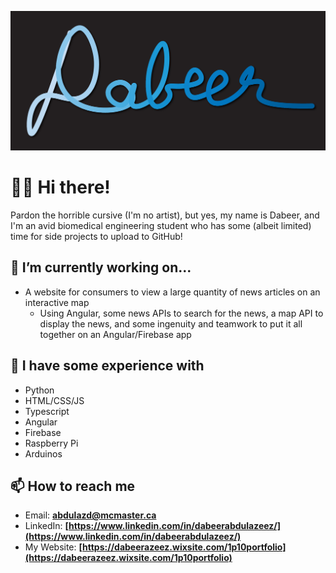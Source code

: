 ![Signature on black background](Banner2.png)

# 🙋‍♂️ Hi there!
Pardon the horrible cursive (I'm no artist), but yes, my name is Dabeer, and I'm an avid biomedical engineering student who has some (albeit limited) time for side projects to upload to GitHub! 

## 🔭 I’m currently working on...
- A website for consumers to view a large quantity of news articles on an interactive map
  - Using Angular, some news APIs to search for the news, a map API to display the news, and some ingenuity and teamwork to put it all together on an Angular/Firebase app

## 🦉 I have some experience with
- Python
- HTML/CSS/JS
- Typescript
- Angular
- Firebase
- Raspberry Pi
- Arduinos

## 📫 How to reach me
- Email: **abdulazd@mcmaster.ca**
- LinkedIn: **[https://www.linkedin.com/in/dabeerabdulazeez/](https://www.linkedin.com/in/dabeerabdulazeez/)**
- My Website: **[https://dabeerazeez.wixsite.com/1p10portfolio](https://dabeerazeez.wixsite.com/1p10portfolio)**

<!--
**GuyInFridge/GuyInFridge** is a ✨ _special_ ✨ repository because its `README.md` (this file) appears on your GitHub profile.

Here are some ideas to get you started:

- 🔭 I’m currently working on ...
- 🌱 I’m currently learning ...
- 👯 I’m looking to collaborate on ...
- 🤔 I’m looking for help with ...
- 💬 Ask me about ...
- 📫 How to reach me: ...
- 😄 Pronouns: ...
- ⚡ Fun fact: ...
-->
